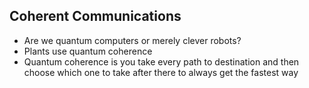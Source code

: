 Coherent Communications
---
* Are we quantum computers or merely clever robots?
* Plants use quantum coherence
* Quantum coherence is you take every path to destination and then choose which one to take after there to always get the fastest way
